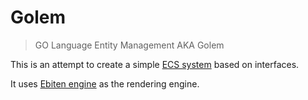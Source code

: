 # Golem

> GO Language Entity Management AKA Golem

This is an attempt to create a simple [ECS system](https://en.wikipedia.org/wiki/Entity_component_system) based on interfaces.

It uses [Ebiten engine](https://github.com/hajimehoshi/ebiten) as the rendering engine.
